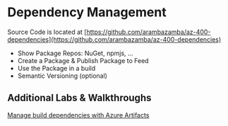 # Dependency Management

Source Code is located at [https://github.com/arambazamba/az-400-dependencies](https://github.com/arambazamba/az-400-dependencies)

- Show Package Repos: NuGet, npmjs, ...
- Create a Package & Publish Package to Feed
- Use the Package in a build
- Semantic Versioning (optional)

## Additional Labs & Walkthroughs

[Manage build dependencies with Azure Artifacts](https://docs.microsoft.com/en-us/learn/modules/manage-build-dependencies/)